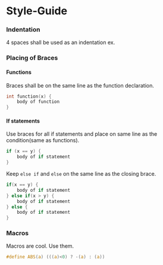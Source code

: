 Style-Guide
============

### Indentation
4 spaces shall be used as an indentation
ex.
### Placing of Braces
#### Functions
Braces shall be on the same line as the function declaration.

```C
int function(x) {
    body of function
}
```

#### If statements
Use braces for all if statements and place on same line as the condition(same as functions).

```C
if (x == y) {
    body of if statement 
}
```

Keep `else if` and `else` on the same line as the closing brace.

```C
if(x == y) {
    body of if statement 
} else if(x > y) {
    body of if statement 
} else {
    body of if statement 
}
```

### Macros
Macros are cool. Use them.

```C
#define ABS(a) (((a)<0) ? -(a) : (a))
```
